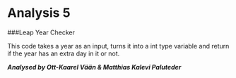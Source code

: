 # Analysis 5

###Leap Year Checker

This code takes a year as an input, turns it into a int type variable and return if the year has an extra day in it or not.

***Analysed by Ott-Kaarel Vään & Matthias Kalevi Paluteder***

